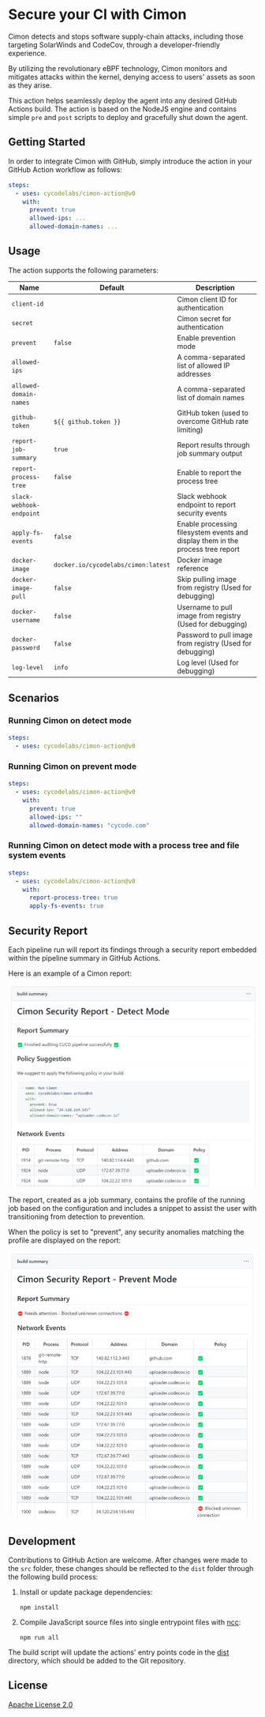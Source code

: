 # Secure your CI with Cimon

Cimon detects and stops software supply-chain attacks, including those targeting SolarWinds and CodeCov, through a developer-friendly experience.

By utilizing the revolutionary eBPF technology, Cimon monitors and mitigates attacks within the kernel, denying access to users' assets as soon as they arise.

This action helps seamlessly deploy the agent into any desired GitHub Actions build. The action is based on the NodeJS engine and contains simple `pre` and `post` scripts to deploy and gracefully shut down the agent.

## Getting Started

In order to integrate Cimon with GitHub, simply introduce the action in your GitHub Action workflow as follows:

``` yaml
steps:
  - uses: cycodelabs/cimon-action@v0
    with:
      prevent: true
      allowed-ips: ...
      allowed-domain-names: ...
```

## Usage

The action supports the following parameters:

| Name                               | Default                                | Description                                                                                             |
|------------------------------------|----------------------------------------|---------------------------------------------------------------------------------------------------------|
| `client-id`                        |                                        | Cimon client ID for authentication                                                                      |
| `secret`                           |                                        | Cimon secret for authentication                                                                         |
| `prevent`                          | `false`                                | Enable prevention mode                                                                                  |
| `allowed-ips`                      |                                        | A comma-separated list of allowed IP addresses                                                          |
| `allowed-domain-names`             |                                        | A comma-separated list of domain names                                                                  |
| `github-token`                     | `${{ github.token }}`                  | GitHub token (used to overcome GitHub rate limiting)                                                    |
| `report-job-summary`               | `true`                                 | Report results through job summary output                                                               |
| `report-process-tree`              | `false`                                | Enable to report the process tree                                                                       |
| `slack-webhook-endpoint`           |                                        | Slack webhook endpoint to report security events                                                        |
| `apply-fs-events`                  | `false`                                | Enable processing filesystem events and display them in the process tree report                         |
| `docker-image`                     | `docker.io/cycodelabs/cimon:latest`    | Docker image reference                                                                                  |
| `docker-image-pull`                | `false`                                | Skip pulling image from registry (Used for debugging)                                                   |
| `docker-username`                  | `false`                                | Username to pull image from registry (Used for debugging)                                               |
| `docker-password`                  | `false`                                | Password to pull image from registry (Used for debugging)                                               |
| `log-level`                        | `info`                                 | Log level (Used for debugging)                                                                          |

## Scenarios

### Running Cimon on detect mode

``` yaml
steps:
  - uses: cycodelabs/cimon-action@v0
```

### Running Cimon on prevent mode

``` yaml
steps:
  - uses: cycodelabs/cimon-action@v0
    with:
      prevent: true
      allowed-ips: ""
      allowed-domain-names: "cycode.com"
```

### Running Cimon on detect mode with a process tree and file system events

``` yaml
steps:
  - uses: cycodelabs/cimon-action@v0
    with:
      report-process-tree: true
      apply-fs-events: true
```
## Security Report

Each pipeline run will report its findings through a security report embedded within the pipeline summary in GitHub Actions. 

Here is an example of a Cimon report:

![](./pics/detect-report.png)

The report, created as a job summary, contains the profile of the running job based on the configuration and includes a snippet to assist the user with transitioning from detection to prevention.

When the policy is set to "prevent", any security anomalies matching the profile are displayed on the report:

![](./pics/prevent-report.png)

## Development

Contributions to GitHub Action are welcome. After changes were made to the `src` folder, these changes should be reflected to the `dist` folder through the following build process:

1. Install or update package dependencies:
   ```
   npm install
   ```
2. Compile JavaScript source files into single entrypoint files with [ncc]:
   ```
   npm run all
   ```

The build script will update the actions' entry points code in the [dist](dist) directory, which should be added to the Git repository.

[ncc]: https://github.com/vercel/ncc

## License

[Apache License 2.0](./LICENSE.md)